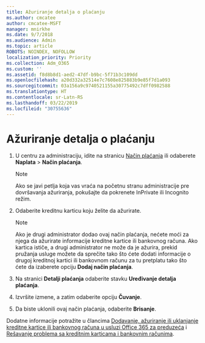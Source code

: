 ```yaml
---
title: Ažuriranje detalja o plaćanju
ms.author: cmcatee
author: cmcatee-MSFT
manager: mnirkhe
ms.date: 9/7/2018
ms.audience: Admin
ms.topic: article
ROBOTS: NOINDEX, NOFOLLOW
localization_priority: Priority
ms.collection: Adm_O365
ms.custom: ''
ms.assetid: f8d8b8d1-aed2-47df-b9bc-5f71b3c109dd
ms.openlocfilehash: a20d332a32514e7c7608e825883b9e85f7d1a093
ms.sourcegitcommit: 03a156a9c9740521155a30775492c7dff0982588
ms.translationtype: HT
ms.contentlocale: sr-Latn-RS
ms.lasthandoff: 03/22/2019
ms.locfileid: "30755636"
---
```

# <a name="update-payment-details"></a>Ažuriranje detalja o plaćanju

1. U centru za administraciju, idite na stranicu [Način plaćanja](https://go.microsoft.com/fwlink/p/?linkid=2018806) ili odaberete **Naplata** \> **Način plaćanja**.
    
    > [!NOTE]
    > Ako se javi petlja koja vas vraća na početnu stranu administracije pre dovršavanja ažuriranja, pokušajte da pokrenete InPrivate ili Incognito režim. 
  
2. Odaberite kreditnu karticu koju želite da ažurirate.
    
    > [!NOTE]
    > Ako je drugi administrator dodao ovaj način plaćanja, nećete moći za njega da ažurirate informacije kreditne kartice ili bankovnog računa. Ako kartica ističe, a drugi administrator ne može da je ažurira, prekid pružanja usluge možete da sprečite tako što ćete dodati informacije o drugoj kreditnoj kartici ili bankovnom računu za tu pretplatu tako što ćete da izaberete opciju **Dodaj način plaćanja**. 
  
3. Na stranici **Detalji plaćanja** odaberite stavku **Uređivanje detalja plaćanja**.
    
4. Izvršite izmene, a zatim odaberite opciju **Čuvanje**.
    
5. Da biste uklonili ovaj način plaćanja, odaberite **Brisanje**.
    
Dodatne informacije potražite u člancima [Dodavanje, ažuriranje ili uklanjanje kreditne kartice ili bankovnog računa u usluzi Office 365 za preduzeća](https://support.office.com/article/30ba9c83-50d8-4020-90ed-830a5b8c8724) i [Rešavanje problema sa kreditnim karticama i bankovnim računima](https://support.office.com/article/30ba9c83-50d8-4020-90ed-830a5b8c8724).
  

